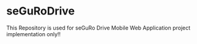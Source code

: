 seGuRoDrive
===========

This Repository is used for seGuRo Drive Mobile Web Application project implementation only!!
